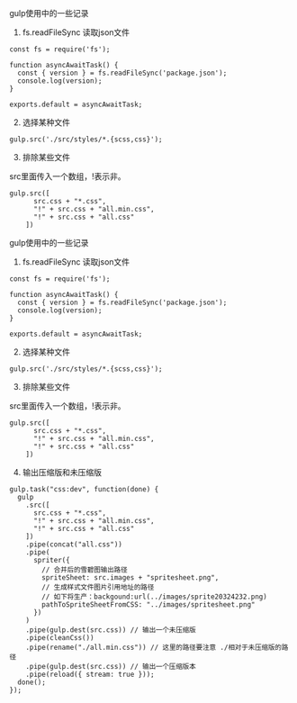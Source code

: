 gulp使用中的一些记录

1. fs.readFileSync 读取json文件

```
const fs = require('fs');

function asyncAwaitTask() {
  const { version } = fs.readFileSync('package.json');
  console.log(version);
}

exports.default = asyncAwaitTask;
```

2. 选择某种文件

```
gulp.src('./src/styles/*.{scss,css}');
```

3. 排除某些文件

src里面传入一个数组，!表示非。

```
gulp.src([
      src.css + "*.css",
      "!" + src.css + "all.min.css",
      "!" + src.css + "all.css"
    ])
```

gulp使用中的一些记录

1. fs.readFileSync 读取json文件

```
const fs = require('fs');

function asyncAwaitTask() {
  const { version } = fs.readFileSync('package.json');
  console.log(version);
}

exports.default = asyncAwaitTask;
```

2. 选择某种文件

```
gulp.src('./src/styles/*.{scss,css}');
```

3. 排除某些文件

src里面传入一个数组，!表示非。

```
gulp.src([
      src.css + "*.css",
      "!" + src.css + "all.min.css",
      "!" + src.css + "all.css"
    ])
```

4. 输出压缩版和未压缩版

```
gulp.task("css:dev", function(done) {
  gulp
    .src([
      src.css + "*.css",
      "!" + src.css + "all.min.css",
      "!" + src.css + "all.css"
    ])
    .pipe(concat("all.css"))
    .pipe(
      spriter({
        // 合并后的雪碧图输出路径
        spriteSheet: src.images + "spritesheet.png",
        // 生成样式文件图片引用地址的路径
        // 如下将生产：backgound:url(../images/sprite20324232.png)
        pathToSpriteSheetFromCSS: "../images/spritesheet.png"
      })
    )
    .pipe(gulp.dest(src.css)) // 输出一个未压缩版
    .pipe(cleanCss())
    .pipe(rename("./all.min.css")) // 这里的路径要注意 ./相对于未压缩版的路径
    .pipe(gulp.dest(src.css)) // 输出一个压缩版本
    .pipe(reload({ stream: true }));
  done();
});
```
